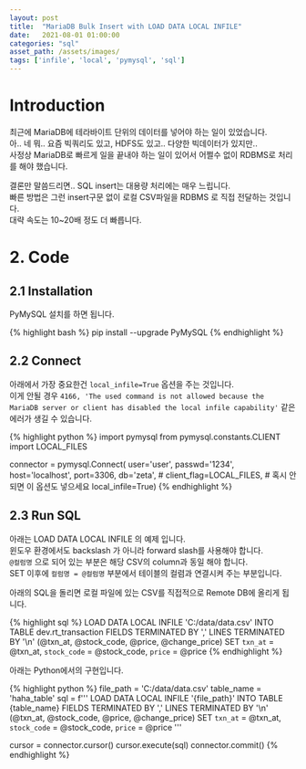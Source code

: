 ```yaml
---
layout: post
title:  "MariaDB Bulk Insert with LOAD DATA LOCAL INFILE"
date:   2021-08-01 01:00:00
categories: "sql"
asset_path: /assets/images/
tags: ['infile', 'local', 'pymysql', 'sql']
---
```


# Introduction

최근에 MariaDB에 테라바이트 단위의 데이터를 넣어야 하는 일이 있었습니다. <br>
아.. 네 뭐.. 요즘 빅쿼리도 있고, HDFS도 있고.. 다양한 빅데이터가 있지만.. <br>
사정상 MariaDB로 빠르게 일을 끝내야 하는 일이 있어서 어쩔수 없이 RDBMS로 처리를 해야 했습니다. 

결론만 말씀드리면.. SQL insert는 대용량 처리에는 매우 느립니다.<br>
빠른 방법은 그런 insert구문 없이 로컬 CSV파일을 RDBMS 로 직접 전달하는 것입니다.<br>
대략 속도는 10~20배 정도 더 빠릅니다. 

# 2. Code 

## 2.1 Installation

PyMySQL 설치를 하면 됩니다. 

{% highlight bash %}
pip install --upgrade PyMySQL 
{% endhighlight %}

## 2.2 Connect

아래에서 가장 중요한건 `local_infile=True` 옵션을 주는 것입니다.<br>
이게 안될 경우 `4166, 'The used command is not allowed because the MariaDB server or client has disabled the local infile capability'`
같은 에러가 생길 수 있습니다. 

{% highlight python %}
import pymysql
from pymysql.constants.CLIENT import LOCAL_FILES

connector = pymysql.Connect(
            user='user',
            passwd='1234',
            host='localhost',
            port=3306,
            db='zeta',
            # client_flag=LOCAL_FILES, # 혹시 안되면 이 옵션도 넣으세요
            local_infile=True)
{% endhighlight %}


## 2.3 Run SQL

아래는 LOAD DATA LOCAL INFILE 의 예제 입니다.<br>
윈도우 환경에서도 backslash 가 아니라 forward slash를 사용해야 합니다. <br>
`@컬럼명` 으로 되어 있는 부분은 해당 CSV의 column과 동일 해야 합니다.<br>
SET 이후에 `컬럼명 = @컬럼명` 부분에서 테이블의 컬렴과 연결시켜 주는 부분입니다. 

아래의 SQL을 돌리면 로컬 파일에 있는 CSV를 직접적으로 Remote DB에 올리게 됩니다.<br>

{% highlight sql %}
LOAD DATA LOCAL INFILE 'C:/data/data.csv'
    INTO TABLE dev.rt_transaction
    FIELDS TERMINATED BY ','
    LINES TERMINATED BY '\n'
    (@txn_at, @stock_code, @price, @change_price)
    SET `txn_at` = @txn_at, `stock_code` = @stock_code, `price` = @price
{% endhighlight %}


아래는 Python에서의 구현입니다. 

{% highlight python %}
file_path = 'C:/data/data.csv'
table_name = 'haha_table'
sql = f'''
LOAD DATA LOCAL INFILE '{file_path}'
    INTO TABLE {table_name}
    FIELDS TERMINATED BY ','
    LINES TERMINATED BY '\n'
    (@txn_at, @stock_code, @price, @change_price)
    SET `txn_at` = @txn_at, `stock_code` = @stock_code, `price` = @price
    '''

cursor = connector.cursor()
cursor.execute(sql)
connector.commit()
{% endhighlight %}

